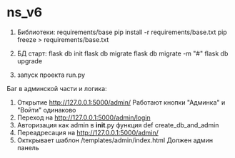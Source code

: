 # ns_v6
1. Библиотеки: requirements/base
pip install -r requirements/base.txt
pip freeze > requirements/base.txt

2. БД старт:
flask db init
flask db migrate
flask db migrate -m "#"
flask db upgrade

3. запуск проекта run.py

Баг в админской части и логика:
1. Открытие http://127.0.0.1:5000/admin/ Работают кнопки "Админка" и "Войти" одинаково
2. Переход  на http://127.0.0.1:5000/admin/login
3. Авторизация как admin в __init__.py функция def create_db_and_admin
4. Переадресация на http://127.0.0.1:5000/admin/
5. Окткрывает шаблон /templates/admin/index.html Должен админ панель

